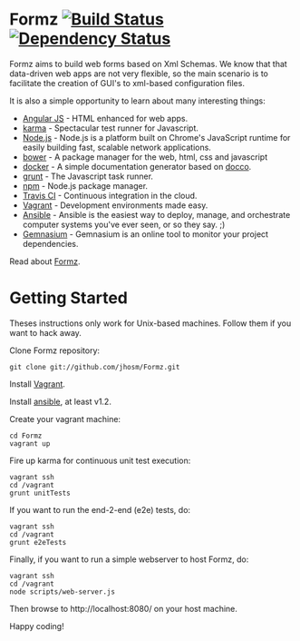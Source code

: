 Formz [![Build Status](https://travis-ci.org/jhosm/Formz.png?branch=master)](https://travis-ci.org/jhosm/Formz) [![Dependency Status](https://gemnasium.com/jhosm/Formz.png)](https://gemnasium.com/jhosm/Formz)
================================================================================================================================================================================================================

Formz aims to build web forms based on Xml Schemas. We know that that data-driven web apps are not very flexible, 
so the main scenario is to facilitate the creation of GUI's to xml-based configuration files.

It is also a simple opportunity to learn about many interesting things:

* [Angular JS](http://angularjs.org/) - HTML enhanced for web apps.
* [karma](http://karma-runner.github.io) - Spectacular test runner for Javascript.
* [Node.js](http://nodejs.org) - Node.js is a platform built on Chrome's JavaScript runtime for easily building fast, scalable network applications. 
* [bower](http://bower.io/) - A package manager for the web, html, css and javascript
* [docker](http://jbt.github.io/docker/src/docker.js.html) - A simple documentation generator based on [docco](http://jashkenas.github.io/docco/).
* [grunt](http://gruntjs.com) - The Javascript task runner.
* [npm](http://npmjs.org) - Node.js package manager.
* [Travis CI](https://travis-ci.org) - Continuous integration in the cloud.
* [Vagrant](http://vagrantup.com) - Development environments made easy.
* [Ansible](http://ansible.cc) - Ansible is the easiest way to deploy, manage, and orchestrate computer systems you've ever seen, or so they say. ;)
* [Gemnasium](http://gemnasium.com) - Gemnasium is an online tool to monitor your project dependencies.

Read about [Formz](http://jhosm.github.com/Formz/ "Formz docs").

Getting Started
===============

Theses instructions only work for Unix-based machines. Follow them if you want to hack away.

Clone Formz repository:

	git clone git://github.com/jhosm/Formz.git

Install [Vagrant](http://vagrantup.com/ "Vagrant").

Install [ansible](http://ansible.cc/ "Ansible"), at least v1.2.

Create your vagrant machine:

	cd Formz
	vagrant up

Fire up karma for continuous unit test execution:
	
	vagrant ssh
	cd /vagrant
	grunt unitTests

If you want to run the end-2-end (e2e) tests, do:
	
	vagrant ssh
	cd /vagrant
	grunt e2eTests

Finally, if you want to run a simple webserver to host Formz, do:
	
	vagrant ssh
	cd /vagrant
	node scripts/web-server.js

Then browse to http://localhost:8080/ on your host machine.

Happy coding!